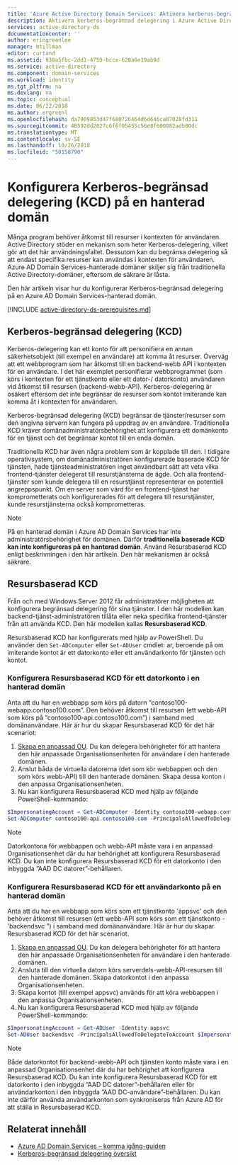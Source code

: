 ```yaml
---
title: 'Azure Active Directory Domain Services: Aktivera kerberos-begränsad delegering | Microsoft Docs'
description: Aktivera kerberos-begränsad delegering i Azure Active Directory Domain Services-hanterade domäner
services: active-directory-ds
documentationcenter: ''
author: eringreenlee
manager: mtillman
editor: curtand
ms.assetid: 938a5fbc-2dd1-4759-bcce-628a6e19ab9d
ms.service: active-directory
ms.component: domain-services
ms.workload: identity
ms.tgt_pltfrm: na
ms.devlang: na
ms.topic: conceptual
ms.date: 06/22/2018
ms.author: ergreenl
ms.openlocfilehash: da7909853d47f680726464d6d646ca87028fd311
ms.sourcegitcommit: 48592dd2827c6f6f05455c56e8f600882adb80dc
ms.translationtype: MT
ms.contentlocale: sv-SE
ms.lasthandoff: 10/26/2018
ms.locfileid: "50158790"
---
```

# <a name="configure-kerberos-constrained-delegation-kcd-on-a-managed-domain"></a>Konfigurera Kerberos-begränsad delegering (KCD) på en hanterad domän
Många program behöver åtkomst till resurser i kontexten för användaren. Active Directory stöder en mekanism som heter Kerberos-delegering, vilket gör att det här användningsfallet. Dessutom kan du begränsa delegering så att endast specifika resurser kan användas i kontexten för användaren. Azure AD Domain Services-hanterade domäner skiljer sig från traditionella Active Directory-domäner, eftersom de säkrare är låsta.

Den här artikeln visar hur du konfigurerar Kerberos-begränsad delegering på en Azure AD Domain Services-hanterad domän.

[!INCLUDE [active-directory-ds-prerequisites.md](../../includes/active-directory-ds-prerequisites.md)]

## <a name="kerberos-constrained-delegation-kcd"></a>Kerberos-begränsad delegering (KCD)
Kerberos-delegering kan ett konto för att personifiera en annan säkerhetsobjekt (till exempel en användare) att komma åt resurser. Överväg att ett webbprogram som har åtkomst till en backend-webb API i kontexten för en användare. I det här exemplet personifierar webbprogrammet (som körs i kontexten för ett tjänstkonto eller ett dator-/ datorkonto) användaren vid åtkomst till resursen (backend-webb-API). Kerberos-delegering är osäkert eftersom det inte begränsar de resurser som kontot imiterande kan komma åt i kontexten för användaren.

Kerberos-begränsad delegering (KCD) begränsar de tjänster/resurser som den angivna servern kan fungera på uppdrag av en användare. Traditionella KCD kräver domänadministratörsbehörighet att konfigurera ett domänkonto för en tjänst och det begränsar kontot till en enda domän.

Traditionella KCD har även några problem som är kopplade till den. I tidigare operativsystem, om domänadministratören konfigurerade baserade KCD för tjänsten, hade tjänsteadministratören inget användbart sätt att veta vilka frontend-tjänster delegerat till resurstjänsterna de ägde. Och alla frontend-tjänster som kunde delegera till en resurstjänst representerar en potentiell angreppspunkt. Om en server som värd för en frontend-tjänst har komprometterats och konfigurerades för att delegera till resurstjänster, kunde resurstjänsterna också komprometteras.

> [!NOTE]
> På en hanterad domän i Azure AD Domain Services har inte administratörsbehörighet för domänen. Därför **traditionella baserade KCD kan inte konfigureras på en hanterad domän**. Använd Resursbaserad KCD enligt beskrivningen i den här artikeln. Den här mekanismen är också säkrare.
>
>

## <a name="resource-based-kcd"></a>Resursbaserad KCD
Från och med Windows Server 2012 får administratörer möjligheten att konfigurera begränsad delegering för sina tjänster. I den här modellen kan backend-tjänst-administratören tillåta eller neka specifika frontend-tjänster från att använda KCD. Den här modellen kallas **Resursbaserad KCD**.

Resursbaserad KCD har konfigurerats med hjälp av PowerShell. Du använder den `Set-ADComputer` eller `Set-ADUser` cmdlet: ar, beroende på om imiterande kontot är ett datorkonto eller ett användarkonto för tjänsten och kontot.

### <a name="configure-resource-based-kcd-for-a-computer-account-on-a-managed-domain"></a>Konfigurera Resursbaserad KCD för ett datorkonto i en hanterad domän
Anta att du har en webbapp som körs på datorn ”contoso100-webapp.contoso100.com”. Den behöver åtkomst till resursen (ett webb-API som körs på ”contoso100-api.contoso100.com”) i samband med domänanvändare. Här är hur du skapar Resursbaserad KCD för det här scenariot:

1. [Skapa en anpassad OU](active-directory-ds-admin-guide-create-ou.md). Du kan delegera behörigheter för att hantera den här anpassade Organisationsenheten för användare i den hanterade domänen.
2. Anslut båda de virtuella datorerna (det som kör webbappen och den som körs webb-API) till den hanterade domänen. Skapa dessa konton i den anpassa Organisationsenheten.
3. Nu kan konfigurera Resursbaserad KCD med hjälp av följande PowerShell-kommando:

```powershell
$ImpersonatingAccount = Get-ADComputer -Identity contoso100-webapp.contoso100.com
Set-ADComputer contoso100-api.contoso100.com -PrincipalsAllowedToDelegateToAccount $ImpersonatingAccount
```

> [!NOTE]
> Datorkontona för webbappen och webb-API måste vara i en anpassad Organisationsenhet där du har behörighet att konfigurera Resursbaserad KCD. Du kan inte konfigurera Resursbaserad KCD för ett datorkonto i den inbyggda ”AAD DC datorer”-behållaren.
>

### <a name="configure-resource-based-kcd-for-a-user-account-on-a-managed-domain"></a>Konfigurera Resursbaserad KCD för ett användarkonto på en hanterad domän
Anta att du har en webbapp som körs som ett tjänstkonto 'appsvc' och den behöver åtkomst till resursen (ett webb-API som körs som ett tjänstkonto - 'backendsvc ”) i samband med domänanvändare. Här är hur du skapar Resursbaserad KCD för det här scenariot.

1. [Skapa en anpassad OU](active-directory-ds-admin-guide-create-ou.md). Du kan delegera behörigheter för att hantera den här anpassade Organisationsenheten för användare i den hanterade domänen.
2. Ansluta till den virtuella datorn körs serverdels-webb-API-resursen till den hanterade domänen. Skapa datorkontot i den anpassa Organisationsenheten.
3. Skapa kontot (till exempel appsvc) används för att köra webbappen i den anpassa Organisationsenheten.
4. Nu kan konfigurera Resursbaserad KCD med hjälp av följande PowerShell-kommando:

```powershell
$ImpersonatingAccount = Get-ADUser -Identity appsvc
Set-ADUser backendsvc -PrincipalsAllowedToDelegateToAccount $ImpersonatingAccount
```

> [!NOTE]
> Både datorkontot för backend-webb-API och tjänsten konto måste vara i en anpassad Organisationsenhet där du har behörighet att konfigurera Resursbaserad KCD. Du kan inte konfigurera Resursbaserad KCD för ett datorkonto i den inbyggda ”AAD DC datorer”-behållaren eller för användarkonton i den inbyggda ”AAD DC-användare”-behållaren. Du kan inte därför använda användarkonton som synkroniseras från Azure AD för att ställa in Resursbaserad KCD.
>

## <a name="related-content"></a>Relaterat innehåll
* [Azure AD Domain Services – komma igång-guiden](active-directory-ds-getting-started.md)
* [Kerberos-begränsad delegering översikt](https://technet.microsoft.com/library/jj553400.aspx)

